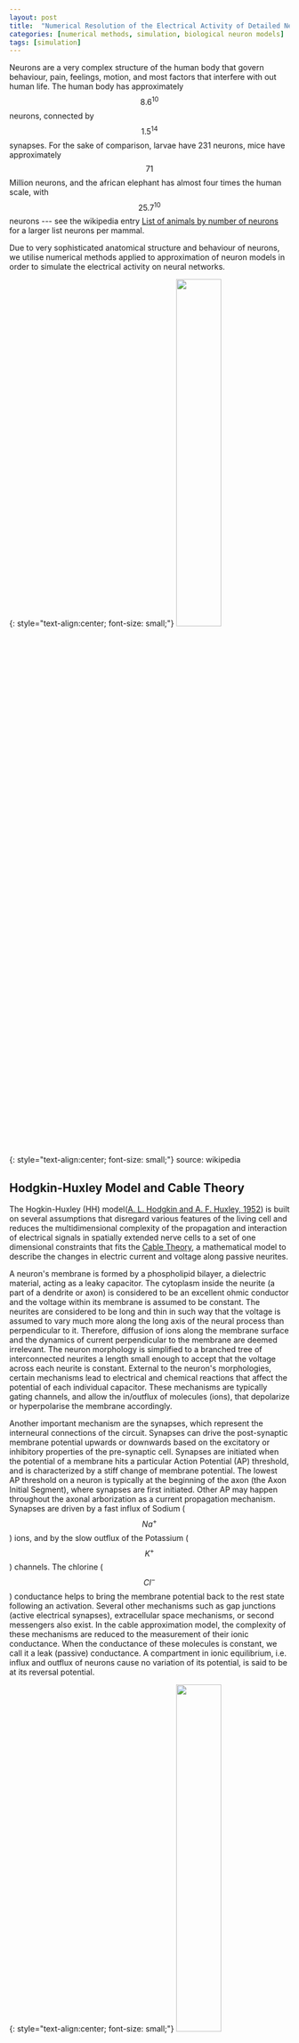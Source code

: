 ```yaml
---
layout: post
title:  "Numerical Resolution of the Electrical Activity of Detailed Neuron Models"
categories: [numerical methods, simulation, biological neuron models]
tags: [simulation]
---
```


[number-of-neurons]: https://en.wikipedia.org/wiki/List_of_animals_by_number_of_neurons

Neurons are a very complex structure of the human body that govern behaviour, pain, feelings, motion, and most factors that interfere with out human life. The human body has approximately $$8.6^{10}$$ neurons, connected by $$1.5^{14}$$ synapses. For the sake of comparison, larvae have 231 neurons, mice have approximately $$71$$ Million neurons, and the african elephant has almost four times the human scale, with $$25.7^{10}$$ neurons --- see the wikipedia entry [List of animals by number of neurons][number-of-neurons] for a larger list neurons per mammal. 

Due to very sophisticated anatomical structure and behaviour of neurons, we utilise numerical methods applied to approximation of neuron models in order to simulate the electrical activity on neural networks.

{: style="text-align:center; font-size: small;"}
<img width="40%" height="40%" src="/assets/Numerical-Methods-Neuron/Neuron.svg">

{: style="text-align:center; font-size: small;"}
source: wikipedia

## Hodgkin-Huxley Model and Cable Theory

[hodgkin1952quantitative]: https://www.ncbi.nlm.nih.gov/pmc/articles/PMC1392413/
[cable-theory]: http://www.scholarpedia.org/article/Neuronal_cable_theory

The Hogkin-Huxley (HH) model([A. L. Hodgkin and A. F. Huxley, 1952][hodgkin1952quantitative]) is built on several assumptions that disregard various features of the living cell and reduces the multidimensional complexity of the propagation and interaction of electrical signals in spatially extended nerve cells to a set of one dimensional constraints that fits the [Cable Theory][cable-theory], a mathematical model to describe the changes in electric current and voltage along passive neurites.

A neuron's membrane is formed by a phospholipid bilayer, a dielectric material, acting as a leaky capacitor. The cytoplasm inside the neurite (a part of a dendrite or axon) is considered to be an excellent ohmic conductor and the voltage within its membrane is assumed to be constant. The neurites are considered to be long and thin in such way that the voltage is assumed to vary much more along the long axis of the neural process than perpendicular to it. Therefore, diffusion of ions along the membrane surface and the dynamics of current perpendicular to the membrane are deemed irrelevant. The neuron morphology is simplified to a branched tree of interconnected neurites a length small enough to accept that the voltage across each neurite is constant. External to the neuron's morphologies, certain mechanisms lead to electrical and chemical reactions that affect the potential of each individual capacitor. These mechanisms are typically gating channels, and allow the in/outflux of molecules (ions), that depolarize or hyperpolarise the membrane accordingly.

Another important mechanism are the synapses, which represent the interneural connections of the circuit. Synapses can drive the post-synaptic membrane potential upwards or downwards based on the excitatory or inhibitory properties of the pre-synaptic cell. Synapses are initiated when the potential of a membrane hits a particular Action Potential (AP) threshold, and is characterized by a stiff change of membrane potential. The lowest AP threshold on a neuron is typically at the beginning of the axon (the Axon Initial Segment), where synapses are first initiated. Other AP may happen throughout the axonal arborization as a current propagation mechanism. Synapses are driven by a fast influx of Sodium ($$Na^+$$) ions, and by the slow outflux of the Potassium ($$K^+$$) channels. The chlorine ($$Cl^-$$) conductance helps to bring the membrane potential back to the rest state following an activation. Several other mechanisms such as gap junctions (active electrical synapses), extracellular space mechanisms, or second messengers also exist. In the cable approximation model, the complexity of these mechanisms are reduced to the measurement of their ionic conductance. When the conductance of these molecules is constant, we call it a leak (passive) conductance. A compartment in ionic equilibrium, i.e. influx and outflux of neurons cause no variation of its potential, is said to be at its reversal potential.

{: style="text-align:center; font-size: small;"}
<img width="40%" height="40%" src="/assets/Numerical-Methods-Neuron/action_potential.jpg">

{: style="text-align:center; font-size: small;"}
The voltage trajectory during an Action Potential (spike)source: unknown

## Mathematical Basis

The application of cable theory on the calculation of electrical signaling throughout neurons, resumes the activity of a neuron compartment to a second order partial differential equation that governs the change of axial current depending of time and distance, and reduces the relationship between current and voltage to a one-dimensional cable described by:

$$
\frac{\partial V}{\partial T} + F(V) = \frac{\partial^2 V}{\partial X^2}.
\label{equation338_neuronbook}
$$

Because the cable equation is linear and homogeneous, it obeys the superposition principle. The superposition principle states that, for all linear systems, the net response at given place and time caused by several stimuli, equals the sum of the responses of each stimulus individually. More general solutions suitable for branched neurons can be obtained by summing equations of this form, with an appropriate boundary condition. Neurons are represented as interconnected neurites with individual properties, later discretized in time and space to allow for a conversion into algebraic difference equations, which can be solved iteratively using numerical methods. For any given neurite, the principle of conversation of charge requires that the sum of currents from all sources must equal 0. The charge conservation principle states that electric charge can neither be created nor destroyed, and the amount of net quantity of electric charged given by sum of positive change and negative charge is always conserved. I.e.

$$
\sum i_a - \int_A i_m dA = 0
$$

where $$i_a$$ is the axial current [mA], flowing through the compartment's region, and  $$\int_A i_m dA$$ is the transmembrane current density $$i_m$$ [mA/cm$$^2$$] over the membrane area $$A$$ [cm$$^2$$]. This concept is illustrated in the following picture:

{: style="text-align:center; font-size: small;"}
<img width="20%" height="20%" src="/assets/Numerical-Methods-Neuron/net_current_conservation.png">

A common assumption is that a neuron is spatially divided into compartments small enough in such way that the spatially varying $$i_m$$ is any compartment $$j$$ is well approximated to the value on its center, therefore

$$
\int_A i_{m_j} dA_j = i_{m_j} A_j = \sum_k i_{a_{kj}}
$$

Ohm's law states that the current between two points of a conductor is directly proportional to the voltage across those two points, as described by the relationship $$I = V / R$$. In order to resolve the axial current between a compartment $$j$$ and its neighbors, we calculate the value based on Ohm's where each axial current $$i_a$$ is approximated  by the voltage *drop* between the centers of the compartments and divided by the resistance of the path between them (the axial resistance), therefore:

$$
i_{a_{kj}} = \frac{v_k - v_j}{r_{jk}}
$$

where $$r_{jk}$$ represents the axial resistance i.e. the resistance of the path between the compartments $$k$$ and $$j$$. Finally, the total membrane current given by the sum of the capacitive and ionic components must equal the sum of axial currents $$i_{a_{kj}}$$ that enter the compartment $$j$$ from each adjacent neighbor $$k$$, thus:

$$
c_j \frac{dv_j}{dt}+i_{ion_j} (v_j, t) = i_{m_j}A_j
\label{convervation_energy_eq}
$$

where $$c_j$$ is the membrane capacitance of the compartment, $$c_j (dv_j / dt)$$ the capacitive component, and $$i_{ion} (v_j, t)$$ represents the ion channels conductances. Applying spatial discretazation to the equation of conservation of energy leads to a set of ordinary differential equations  of the form:

$$
c_j \frac{dv_j}{dt}+i_{ion_j} (v_j, t) = \sum_k \frac{v_k - v_j}{r_{jk}}.
\label{equation345_neuronbook}
$$

We ommit from equation \ref{equation345_neuronbook} any injected source currents from the equation, which (if existent) is included on the right-hand side of the equation. If we consider the special case of an unbranched cable with constant parameter, the axial current is delimited by two points involving compartments $$j-1$$ and $$j+1$$ i.e.

$$
c_j \frac{dv_j}{dt}+i_{ion_j} (v_j, t) = \frac{v_{j-1} - v_j}{r_{j-1,k}} + \frac{v_{j+1} - v_j}{r_{j+1,k}}
\label{equation346_neuronbook}
$$

For a compartment with length $$\Delta x$$ and diameter $$d$$, the capacitance is given by $$C_m \pi d \Delta x$$ and the axial resistance by $$R_a \frac{\Delta x}{\pi} (\frac{d}{2})^2$$, where $$C_m$$ is the membrane capacitance and $$R_a$$ its cytoplasmic resistivity. Replacing those terms on equation \ref{equation346_neuronbook} leads to:

$$
C_m \frac{dv_j}{dt}+i_{ion_j} (v_j, t) = \frac{d}{4Ra} \frac{v_{j+1} - 2 v_j + v_{j-1}}{ \Delta x^2}
\label{equation347_neuronbook}
$$

If we assume the discretizaton variable to be small enough i.e. $$\Delta x \leftarrow 0$$, using finite difference we wave the first derivative at the point in $$j$$ given by $$\frac{v_j - v_{j-1}}{\Delta x}$$ and $$\frac{v_{j+1} - v_j}{\Delta x}$$, and the second-order correct approximation as 

$$
\frac{\partial^2v}{\partial x^2} = \left( \frac{v_{j+1} - v_j}{\Delta x} - \frac{v_j - v_{j-1}}{\Delta x} \right) \frac{1}{\Delta x} = \frac {v_{j+1} - 2v_j + v_{j-1}}{ \Delta x^2}
\label{eq_2nd_order_finite_difference}
$$

we can replace this term in equation \ref{equation347_neuronbook}, where we get

$$
C_m \frac{dv_j}{dt}+i_{ion_j} (v_j, t) = \frac{d}{4Ra} \frac{\partial^2v}{\partial x^2}
\label{equation348_neuronbook}
$$

Following Ohm's law we make the substitution $$i = v / R_m$$, and multiply $$R_m$$ on both sides, leading to the final formulation

$$
R_m C_m \frac{dv_j}{dt} + v = \frac{d R_m}{4Ra} \frac{\partial^2v}{\partial x^2}
\label{equation349_neuronbook}
$$

By substituting $$t = T \tau$$ and $$x = X \lambda$$ we scale equation \ref{equation349_neuronbook} to the time and space constants $$\tau = RC$$ and $$\lambda = (1/2) \sqrt{d R_m / R_a}$$, leading to a final formulation in the form of the Cable equation \ref{equation338_neuronbook}

## Ionic Currents

All channels may be characterized by their resistance or by their conductance $$g = 1/R$$, and by gating variables that add the **open probability** of a given channel, that generalizes external events that may block an ion channel. Hodgkin and Huxley formulated the ionic component components of a membrane as:

$$
\sum_k I_k = g_{N_a} m^3 h (u - E_{Na}) + g_K n^4 (u - E_K) + g_L (u - E_L)
$$

where $$E$$ represents the reversal potentials and $$m$$, $$n$$ and $$h$$ the gating variables --- see the original HH paper for details of individual ODEs and reported values. The leak generalizes any other voltage-independent conductance and is represented by $$L$$. 

## Reversal Potential

The reversal potential for a particular ion flux in a compartment is given by the Nernst equation

$$
E = \frac{RT}{zF} ln \frac{\text{[ion]}_{out}}{\text{[ion]}_{in}} \approx \frac{RT}{zF} 2.3026 \log _{10} \frac{\text{[ion]}_{out}}{\text{[ion]}_{in}}
$$

where $$ext{[ion]}_{out}$$ and $$\text{[ion]}_{ion}$$ denote the ionic concentration on the inside and outside of the cell, $$T$$ is the temperature (Kelvin) (assumed to be $$307.15 K$$ or $$34 ^{\circ}\mathrm{C}$$), $$z$$ is the charge of the ion, and $$R$$ and $$F$$ are the Gas ($$8.3144621 J$$ $$K^{-1}$$ $$mol^{=1}$$) and Faraday constants ($$96485.33289(59)$$ $$C$$ $$mol-1$$) respectively. The typical reversal potential for the most common ions are approximately: 
- $$E_{Cl^-}=-70 mV$$ with $$[Cl^-]_{in}=5 mM$$ and $$[Cl^-]_{out}=120 mM$$;
- $$E_{K^+}=-90 mV$$ with $$[K^-]_{in}=150 mM$$ and $$[K^-]_{out}=4 mM$$; 
- $$E_{Na^+}=60 mV$$ with $$[Na^+]_{in}=12 mM$$ and $$[Na^+]_{out}=145 mM$$; and
- $$E_{Ca^{2+}}=130 mV$$ with $$[Ca^{2+}]_{in}=0.1 mM$$ and $$[Ca^{2+}]_{out}=1 mM$$.

The reversal potential of a typical HH compartment with $$Na^+$$, $$K^+$$ and $$Cl^-$$ ionic pumps is given by the Goldman–Hodgkin–Katz flux equation as:

$$
V = - \frac{RT}{F} ln \frac{P_{Na} [Na^+]_{out} + P_{K} [K^+]_{out} + P_{Cl} [Cl^-]_{in}} {P_{Na} [Na^+]_{in} + P_{K} [K^+]_{in} + P_{Cl} [Cl^-]_{out}} \approx -60 mV
$$

## Boundary Conditions 

The value of the normal derivative of the boundary function is a Neumann boundary condition assuming a neurite with a *free* ending point follows the form $$\frac{\partial v}{\partial x}=0$$, i.e. no current flows on the terminal of a cable.

## Branching Points

Branching points are modeled as *idealized* portions of the neurite that do not have membrane properties yet have axial current. Spatial discretization is equivalent to reducing the spatially distributed neuron to a set of connected compartments, and results on a set of ordinary differential equation that respect Kirchoff's current law. Kirchoff's current law, based on the principle of conservation of electric charge, states that the sum of currents entering any junction is equal to the sum of currents leaving that junction.  

## Numerical Resolution Methods in NEURON

[neuron]: https://www.neuron.yale.edu/neuron/

Most equations that govern the brain mechanisms do not have an analytic solution. The [NEURON simulator][neuron] --- henceforth referred to simple as NEURON --- addresses such problems by allowing for a biologically realistic --- not infinitely detailed --- models of brain mechanisms, by utilizing several methods for accurate discretization of the neuronal activity into a discrete space. 
## The Hines Solver

[hines1984efficient]: https://www.sciencedirect.com/science/article/pii/0020710184900084

Due to the unique morphology of a cable model representation of a discretized neuron, NEURON implements an optimized linear solver for bifurcated trees, denominated as the Hines Algorithm ([Efficient computation of branched nerve equations, Hines et al. Elsevier][hines1984efficient]). Data is represented as a sparse tridiagonal matrix where the indices of the parent nodes (the ones immediately above on the tree structure) are provided by an extra vector $$p$$. The membrane potential of each compartment is represented by the main diagonal. The contribution from  a parent to its children compartments (and vice-versa) are represented by all cells on the same row (column) on the upper (lower) diagonal of the matrix. As each compartment can have only one parent, this enforces only one cell per row on the lower diagonal, and one cell per column on the upper diagonal. For completion, the followin pictures presents a neuron's dendritic arborization spatially discretized based on the cable model (left) and its sparse matrix representation according to the Hines algorithm (right).

{: style="text-align:center; font-size: small;"}
<img width="35%" height="35%" src="/assets/Numerical-Methods-Neuron/solver_compartment_neuron.png"> <img width="25%" height="25%" src="/assets/Numerical-Methods-Neuron/solver_grid_neuron.png">


The main rationale behind the Hines algorithm is that if the we can number sequentially the compartments in such way that they all have an index greater than any of its children, then we can reduce the computational complexity of the solver from the $$O(n^3)$$ found on a typical Gaussian elimination to $$O(n)$$. Given a tridiagonal matrix with vectors $$d$$ (main diagonal), $$b$$ (lower diagonal) and $$a$$ (upper diagonal), representing a single cable without branching, we can show that the Hines algorithm is an inverted Gaussian elimination adapted for branched structures:

- Starting with the forward triangulation process on each $$cell_i$$ on row $$i$$:
  - $$cell_i \leftarrow cell_i \frac{b_i}{d_{i-1}} row_{i-1}$$;
- Changing function variable from $$i$$ to $$i+1$$:
  - $$cell_{i+1} \leftarrow cell_{i+1} \frac{b_{i+1}}{d_i} row_i$$;
- Replacing forward by backward triangulation:
  - $$cell_{i-1} \leftarrow cell_{i-1} \frac{a_{i-1}}{d_i} row_i$$;
- Parent contributions for top node ($$a_0$$ and $$b_0$$) do not exist:
  - $$cell_{i-1} \leftarrow cell_{i-1} \frac{a_i}{d_i} cell_i$$;
- Changing parents' indices from single cable ($$i-1$$) to branched tree structure ($$p_i$$):
  - $$cell_{p_i} \leftarrow cell_{p_i} \frac{a_i}{d_i} cell_i$$;

which is the backwards triangulation applied. The substitution step in Hines is replaced by a forward substitution instead.

An important feature of the Hines algorithm is that it allows parallelization at the junction level, by starting the computation at the branches without children (*terminal* branches), the individual contributions from children branches can be computed in parallel, and included recursively at the parent compartment's node.

## Mechanisms and Events

[carnevale2002efficient]: https://www.researchgate.net/publication/267700936_EFFICIENT_DISCRETE_EVENT_SIMULATION_OF_SPIKING_NEURONS_IN_NEURON
[hines2000expanding]: https://www.neuron.yale.edu/neuron/static/papers/nc2000/nmodl400.pdf

In NEURON, extra-cellular activity, recording patches, voltage clamps, interneuron kinetics (such as synapses and gap junctions) or any other contribution that affects the membrane potential itself are introduced as **mechanisms**. A mechanisms with a specific execution time is called an **event**. Events in NEURON are managed by the event delivery delivery system ([Efficient discrete event simulation of spiking neurons in NEURON, Carnevale et al., ResearchGate][carnevale2002efficient]). Mechanisms are encoded in NMODL language [Expanding NEURON’s Repertoire of Mechanisms with NMODL, Hines et al.][hines2000expanding], where the main user-provided blocks are *BREAKPOINT* (the main computation block of the model where solves are integrated by a *SOLVE* statement), *DERIVATIVE* (if states are governed by differential equations, assigns values to the derivative), *PROCEDURE* and *FUNCTION* (function declaration and calls), *PARAMETER* and *CONSTANT* (for read-write and read-only variables, respectively) and *NET_RECEIVE* (a protocol to inform the variable time step scheduler that an event has occurred within the previous time step).

## Fixed Time Stepping Interpolation

We showed previously that the principle of conversation of charge between two or more coupled compartments, including an external source of current injection $$I_{inj}$$, can be stated by a set of equations of the form:

$$
c_j \frac{dv_j}{dt}+i_{ion_j} (v_j, t) = \sum_k \frac{v_k - v_j}{r_{jk}} + I_{inj}
\label{equation42_neuronbook}
$$

[neuron-book]: https://www.cambridge.org/core/books/neuron-book/7C8D9BD861D288E658BEB652F593F273

The resolution of the aforementioned based on numerical methods raises several concerns on stability, accuracy and efficiency, caused by the errors on the spatial discretization on the cable theory model and by the algorithms for resolution of the numerical solutions. This has been analyzed in [The NEURON book][neuron-book], where the authors compare its numerical accuracy against the spatial discretization of the Fourier cosine terms $$cos ( \pi n x / L)$$.

NEURON performs a spatial discretization of a compartment by placing $$m$$  points on the center of equidistant intervals of size $$ \Delta x = L /(m-1)$$, thus each point is placed at $$x = (i+0.5) L/m$$, for $$0 \geq i > m$$. This is known (by numerical methods theory) to have higher accuracy when compared with the traditional method that places the $$m$$ points at positions $$x = i \,\, L/(m-1)$$ for $$0 \geq i \geq (m-1)$$. In either case, $$m$$ points are placed at a given compartment and $$m=1$$ corresponds to spatial frequency of $$0$$, i.e. uniform membrane potential along the entire cable. Also, the highest number of half waves that can be represented by the discretized system is $$n = m-1$$, which is valid according to the Nyquist–Shannon sampling theorem. The Nyquist–Shannon sampling theorem establishes a condition for sufficient sampling rate of a discrete sequence of samples (digital information) to capture all the information from a continuous-time signal of finite bandwidth (analog information). In practice, it states that at least two samples must be captured per cycle in order to measure the frequency of a signal. The resolution of a spatially discretized compartment with respect to time follows a standard equation of a linear passive capacitor --- a capacitor's charge $$V$$ at a given instante $$t$$ is given by $$V = V_0 e^{-t / \tau}$$ where the time constant $$\tau = RC$$ and $$V_0$$, $$R$$ and $$C$$ denote the initial charge, the capacitors resistance and capacitance, respectively --- of the form:

$$
\frac{dV_{nm}}{dt} = -k_{nm} V_{nm}
\label{eq_310_neuronbook}
$$

where its analytic solution is 

$$
V_{nm} = V_{0_{nm}} e^{-k_{nm}t}
$$

and the rate constant $$k_{nm}$$ is the inverse of the membrane time constant $$\tau _m = c/g$$ for the point $$n$$ of $$m$$ points per compartment. The temporal discretization for a fixed time step approach follows the basic approximation principle for time stepping between two intervals:

$$
\frac{d V}{d t} \approx \frac{V(t + \Delta t) - V(t)}{ \Delta t}
$$

[euler]: https://en.wikipedia.org/wiki/Euler_method
[cn]: https://en.wikipedia.org/wiki/Crank%E2%80%93Nicolson_method

Fixed time step interpolation is typically performed with either [Euler][cn] or [Crank-Nicholson][cn] methods. The explicit Forward Euler provides first-order accuracy and that the computational time step must never be more than twice the smallest constant on the system. As a reminder, a numerical solution to a differential equation is said to be of n$$^{th}$$-order if the error $$E$$ is proportional to the $$n^{th}$$ power of the step-size $$h$$: $$E(h)=Ch^n$$. The gap between the analytic and numerically solved solution is particularly high when the system's voltage is changing rapidly, making it unstable. This has been described on detail in [The NEURON book][neuron-book]. For an extremely small time step $$\Delta t=0.0001 ms$$ the system almost achieves equilibrium with the added cost of very high computation. Therefore Forward Euler is not applied in NEURON The Backward Euler method computes the solution of a set of nonlinear simultaneous equations at each step, therefore requiring a step size as large as possible to compensate for the extra work. For *reasonable* values of $$\Delta t$$ it produces fast simulations that are very often generally correct, explained by the fact that tightly coupled compartments do not generate large error oscillations and approach the system's equilibrium quickly. As its numerical error is proportional to $$\Delta t$$ the Backward Euler does not deal with non-linearities. A function or map $$f(x)$$ is said to be linear it satisfies the properties of superposition ($$f(x+y) = f(x) + f(y)$$) and homogeneity ($$ f (\alpha x) = \alpha f (x)$$). The equation(s) of a non-linear system cannot be written as a linear combination of its unknown variables or functions.

The accuracy of the Backward Euler is improved by the [Crank-Nicholson][cn] method, that provides a local error proportional to the square of the step size. As $$\Delta t$$ becomes large, the solution oscillates with decreasing amplitude, making it numerically stable --- see Hines et al. (1997) for a numerical resolution of passive compartments and action potential. Computation-wise, the Crank-Nicholson method  is stable and more accurate than the Backward Euler, while requiring the same number of computation steps as Backward Euler. This can be shown by the following: if we take implicit (Backward) Euler to be defined as

$$
y^{n+1}= y^n + \Delta t \,\, A y^{n+1} = (I - \Delta t \,\, A)^{-1} y^n 
$$ 

and explicit (Forward) Euler as:

$$
y^{n+1} = y^n + \Delta t \,\, A y^n = (I + \Delta t \,\, A) y^n 
$$ 

then Crank-Nicholson can be described as:

$$
y^{n+1} = y^n + \frac{1}{2}\Delta t \space{ } A y^{n+1} + \frac{1}{2}\Delta t \space{ } A y^{n} = \left( I - \frac{1}{2} \Delta t \,\, A \right)^{-1} \left(I + \frac{1}{2} \Delta t \,\, A \right) y^n
$$

which is 2 steps of implicit Euler, therefore requiring no extra computation for the added accuracy:

$$
2 y^{n+1} - y^n = (2(I - \Delta t \,\, A)^{-1} - I) y^n = (I - \Delta t \space{ } A)^{-1} (I + \Delta t \space{ } A) y^n
\label{eq_crank_nicholson_steps}
$$

## Computational Implementation

NEURON's workflow for the resolution based on interleaved time stepping is defined by a set of iterations that run sequentially for every computation and communication time step of duration $$\Delta t$$ and $$\Delta t_{comm}$$ respectively as:
1. at instant $$t$$:
   - delivery of all (queued) spikes delivery for the subsequent iteration;
   - channels run their mechanisms to deliver current;
   - synaptic currents are delivered to the compartments;
2. at instant $$t + \Delta t /2$$:
   - Linear algebra resolution via (Hines) solver;
3. at instant $$t + \Delta t$$:
   - Update channels states;
   - Update synapses states;
   - Action Potential threshold detection;
4. if $$t$$ is a multiple of $$\Delta t_{comm}$$:
   - Perform collective call to send/recv spikes;
   - Place all received spikes on spikes queue;
5. Jump to next time step: $$t \leftarrow t + \Delta t$$;

$$\Delta t$$ is defined by the fastest mechanisms requiring no data exchange between compute nodes (normally the fastest $$Na^+$$ channels).   $$\Delta t_{comm}$$ is fixed as the fastest mechanism requiring communication among compute nodes --- typically the minimal synaptic delay across all synapses, or (when applicable) the update frequency for extra-cellular mechanisms or gap junctions.

NEURON's implementation of fixed time step integrates the equation over the $$\Delta t$$ step by calling all the *BREAKPOINT* blocks of the models at $$t + \Delta t /2$$ twice with $$v$$ and $$v+.001$$ in order to compute the current and contribution of conductance from each mechanism, in order to form the matrix conductance*voltage=current. The matrix is then solved for $$v(t+ \Delta t)$$. Lastly, in line with the staggered time stepping scheme, the *SOLVE* statement of the models (within the *BREAKPOINT* block) is executed with $$t+ \Delta t$$ and the new $$v$$ in order to integrate those states, from the new $$t-\Delta t/2$$ to new $$t+\Delta t/2$$.

A strong argument supporting a fixed time step approach is the possibility of data vectorization. At every time step, several mechanisms run the same operations with different inputs, therefore allowing for a data layout in memory that takes advantage of hyperthreading or other vectorization modules on modern architectures.


## Handling of non-linearity

Although nonlinear equations generally require an iterative resolution in order to maintain second order correcteness, the HH membrane properties allow the cable equation to be described linearly and solved without iterations, while keeping second-order error accuracy. NEURON's variant of Crank-Nicholson with staggered time stepping applies the Strang splitting method to calculate the values of the compartment voltage and Hodgkin-Huxley gating states on interleaved time intervals. Therefore it converts a large non-linear system into two linear systems and the problem has now second-order accuracy, with a computation cost *almost* identical to the Backward Euler method. As a side note, a direct solution of voltage equation using a linearized membrane current $$I(V,t)=g(V-E)$$ at a time step $$t \rightarrow t + \Delta t$$ is possible if the conductance $$g$$ and reversal potential $$E$$ have second-order accuracy at time $$t+\Delta t/2$$. as detailed in [The NEURON book][neuron-book]. Since the conduction of HH-type channels is given by a function of state variables $$n$$ ($$K^+$$), $$m$$ and $$h$$ ($$Na^+$$), this second-order accuracy at $$t+\Delta t/2$$ is achieved by performing a calculation with a time step offset of $$\Delta t/2$$ from the current voltage time step. In brief, to calculate the second-order accurate integration between $$t-\Delta t/2$$ and $$t+\Delta t/2$$ we only need the second-order correct value of voltage-dependent rates at the instant $$t$$.

$$\Delta t$$ is defined by the fastest mechanisms requiring no data exchange between compute nodes (normally the fastest $$Na^+$$ channels).   $$\Delta t_{comm}$$ is fixed as the fastest mechanism requiring communication among compute nodes --- typically the minimal synaptic delay across all synapses, or (when applicable) the update frequency for extra-cellular mechanisms or gap junctions.

An important message here is that this resolution as a system is linear equations is only possible for *simple* models. Neuron models with non-linear state variable OPDEs and correlation between states require a fully-implicit resolution, and is possible with Backward Euler with Newton iterations. This is a common use case, and underlies the resolution of extra-cellular mechanisms, capacitors between nodes, and other mechanisms that connect neurons' evolution over time. For such use cases, the regular Euler and Crank-Nicholson methods described previously have to be used, to the cost of a more computationally heavy simulation.

